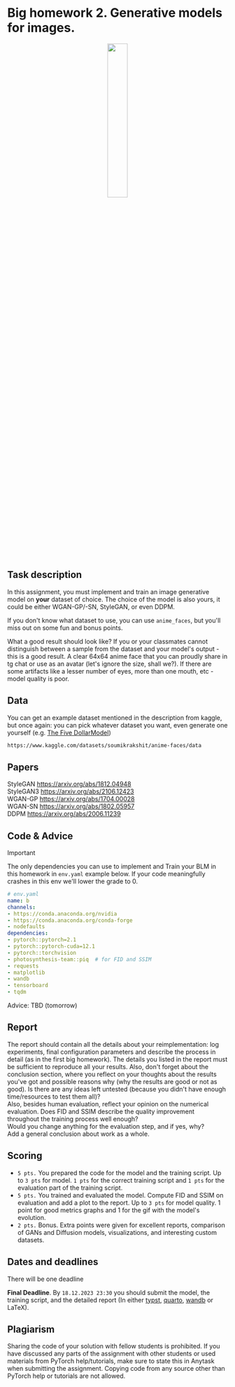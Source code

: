 # Big homework 2. Generative models for images.

<p align="center"> <img src="./face.png" style="width: 30%;"> </p>

## Task description

In this assignment, you must implement and train an image generative
model on **your** dataset of choice. The choice of the model is also
yours, it could be either WGAN-GP/-SN, StyleGAN, or even DDPM. 

If you don't know what dataset to use, you can use `anime_faces`, but
you'll miss out on some fun and bonus points.

What a good result should look like?
If you or your classmates cannot distinguish between a sample from the dataset and your model's output - this is a good result.
A clear 64x64 anime face that you can proudly share in tg chat or use as an avatar (let's ignore the size, shall we?).
If there are some artifacts like a lesser number of eyes, more than one mouth, etc - model quality is poor. 

## Data

You can get an example dataset mentioned in the description from
kaggle, but once again: you can pick whatever dataset you want, even
generate one yourself (e.g. [The Five DollarModel](https://arxiv.org/abs/2308.04052))

```bash
https://www.kaggle.com/datasets/soumikrakshit/anime-faces/data
```

## Papers
StyleGAN https://arxiv.org/abs/1812.04948 <br>
StyleGAN3 https://arxiv.org/abs/2106.12423 <br>
WGAN-GP https://arxiv.org/abs/1704.00028 <br> 
WGAN-SN https://arxiv.org/abs/1802.05957<br>
DDPM https://arxiv.org/abs/2006.11239 <br>

## Code & Advice

> [!IMPORTANT]
> The only dependencies you can use to implement and
> Train your BLM in this homework in `env.yaml` example below. If
> your code meaningfully crashes in this env we'll lower the grade
> to 0.

```yaml
# env.yaml
name: b
channels:
- https://conda.anaconda.org/nvidia
- https://conda.anaconda.org/conda-forge
- nodefaults
dependencies:
- pytorch::pytorch=2.1
- pytorch::pytorch-cuda=12.1
- pytorch::torchvision
- photosynthesis-team::piq  # for FID and SSIM
- requests
- matplotlib
- wandb
- tensorboard
- tqdm
```

Advice: TBD (tomorrow)

## Report

The report should contain all the details about your reimplementation: log
experiments, final configuration parameters and describe the process
in detail (as in the first big homework). The details you listed in the report must be sufficient to 
reproduce all your results. Also, don't forget about the conclusion section, where you reflect on your thoughts about the results you've got
and possible reasons why (why the results are good or not as good). Is there are any ideas left untested (because you didn't have enough time/resources to test them all)? <br>
Also, besides human evaluation, reflect your opinion on the numerical evaluation. Does FID and SSIM describe the quality improvement throughout the training process well enough? <br>
Would you change anything for the evaluation step, and if yes, why? <br>
Add a general conclusion about work as a whole.

## Scoring

- `5 pts.` You prepared the code for the model and the training script. Up to `3 pts` for model. `1 pts` for the correct training script and `1 pts` for the evaluation part of the training script. 
- `5 pts.` You trained and evaluated the model. Compute FID and SSIM on evaluation and add a plot to the report. Up to `3 pts` for model quality. 1 point for good metrics graphs and 1 for the gif with the model's evolution.
- `2 pts.` Bonus. Extra points were given for excellent reports, comparison of GANs and Diffusion models, visualizations, and interesting custom datasets.

## Dates and deadlines

There will be one deadline

**Final Deadline**. By `18.12.2023 23:30` you should submit the model, the training script, and the detailed report (In either [typst](https://typst.app), [quarto](https://quarto.org), [wandb](https://wandb.ai/site/reports) or LaTeX).

## Plagiarism

Sharing the code of your solution with fellow students is prohibited. If
you have discussed any parts of the assignment with other students or
used materials from PyTorch help/tutorials, make sure to state this in
Anytask when submitting the assignment. Copying code from any source
other than PyTorch help or tutorials are not allowed.